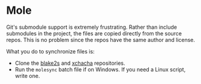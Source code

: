 # Mole

Git's submodule support is extremely frustrating. Rather than include submodules in the project,
the files are copied directly from the source repos.
This is no problem since the repos have the same author and license.

What you do to synchronize files is:

- Clone the [blake2s](https://github.com/bradleyeckert/blake2s) and [xchacha](https://github.com/bradleyeckert/xchacha) repositories.
- Run the `molesync` batch file if on Windows. If you need a Linux script, write one.
